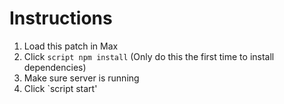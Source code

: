 # Instructions

1. Load this patch in Max
2. Click `script npm install` (Only do this the first time to install dependencies)
3. Make sure server is running
4. Click `script start'